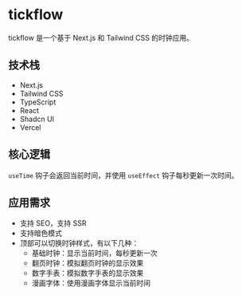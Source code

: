 # tickflow

tickflow 是一个基于 Next.js 和 Tailwind CSS 的时钟应用。

## 技术栈

- Next.js
- Tailwind CSS
- TypeScript
- React
- Shadcn UI
- Vercel

## 核心逻辑

`useTime` 钩子会返回当前时间，并使用 `useEffect` 钩子每秒更新一次时间。

## 应用需求

- 支持 SEO，支持 SSR
- 支持暗色模式
- 顶部可以切换时钟样式，有以下几种：
  - 基础时钟：显示当前时间，每秒更新一次
  - 翻页时钟：模拟翻页时钟的显示效果
  - 数字手表：模拟数字手表的显示效果
  - 漫画字体：使用漫画字体显示当前时间

